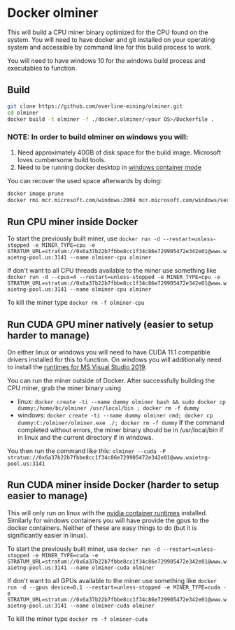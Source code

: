 # Docker olminer

This will build a CPU miner binary optimized for the CPU found on the system.
You will need to have docker and git installed on your operating system and accessible by command line for this build process to work.

You will need to have windows 10 for the windows build process and executables to function.

## Build

```bash
git clone https://github.com/overline-mining/olminer.git
cd olminer
docker build -t olminer -f ./docker.olminer/<your OS>/Dockerfile .
```

### NOTE: In order to build olminer on windows you will:
  1. Need approximately 40GB of disk space for the build image. Microsoft loves cumbersome build tools.
  2. Need to be running docker desktop in [windows container mode](https://markheath.net/posts/2019/docker-desktop-windows-and-linux-1.png)

You can recover the used space afterwards by doing:
  ```bash
  docker image prune
  docker rmi mcr.microsoft.com/windows:2004 mcr.microsoft.com/windows/servercore:2004
  ```

## Run CPU miner inside Docker

To start the previously built miner, use ```docker run -d --restart=unless-stopped -e MINER_TYPE=cpu -e STRATUM_URL=stratum://0x6a37b22b7fbbe8cc1f34c86e729905472e342e01@www.waietng-pool.us:3141 --name olminer-cpu olminer```

If don't want to all CPU threads available to the miner use something like ```docker run -d --cpus=4 --restart=unless-stopped -e MINER_TYPE=cpu -e STRATUM_URL=stratum://0x6a37b22b7fbbe8cc1f34c86e729905472e342e01@www.waietng-pool.us:3141 --name olminer-cpu olminer```

To kill the miner type ```docker rm -f olminer-cpu```

## Run CUDA GPU miner natively (easier to setup harder to manage)

On either linux or windows you will need to have CUDA 11.1 compatible drivers installed for this to function.
On windows you will additionally need to install the [runtimes for MS Visual Studio 2019](https://aka.ms/vs/16/release/VC_redist.x64.exe).

You can run the miner outside of Docker. After successfully building the CPU miner, grab the miner binary using
- linux: ```docker create -ti --name dummy olminer bash && sudo docker cp dummy:/home/bc/olminer /usr/local/bin ; docker rm -f dummy```
- windows: ```docker create -ti --name dummy olminer cmd; docker cp dummy:C:/olminer/olminer.exe ./; docker rm -f dummy```
If the command completed without errors, the miner binary should be in /usr/local/bin if in linux and the current directory if in windows.

You then run the command like this:
```olminer --cuda -P stratum://0x6a37b22b7fbbe8cc1f34c86e729905472e342e01@www.waietng-pool.us:3141```

## Run CUDA miner inside Docker (harder to setup easier to manage)

This will only run on linux with the [nvidia container runtimes](https://nvidia.github.io/nvidia-container-runtime/) installed.
Similarly for windows containers you will have provide the gpus to the docker containers. 
Neither of these are easy things to do (but it is significantly easier in linux).

To start the previously built miner, use ```docker run -d --restart=unless-stopped -e MINER_TYPE=cuda -e STRATUM_URL=stratum://0x6a37b22b7fbbe8cc1f34c86e729905472e342e01@www.waietng-pool.us:3141 --name olminer-cuda olminer```

If don't want to all GPUs available to the miner use something like ```docker run -d --gpus device=0,1 --restart=unless-stopped -e MINER_TYPE=cuda -e STRATUM_URL=stratum://0x6a37b22b7fbbe8cc1f34c86e729905472e342e01@www.waietng-pool.us:3141 --name olminer-cuda olminer```

To kill the miner type ```docker rm -f olminer-cuda```
